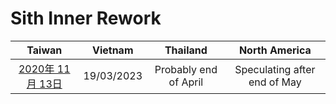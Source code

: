 # Sith Inner Rework

| Taiwan | Vietnam | Thailand | North America |
| :-: | :-: | :-: | :-: |
| [2020年 11月 13日](http://9y.bfage.com/news/detail/2478) | 19/03/2023 | Probably end of April | Speculating after end of May |
